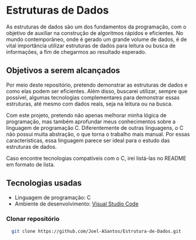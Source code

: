 # **Estruturas de Dados**

As estruturas de dados são um dos fundamentos da programação, com o objetivo de auxiliar na construção de algoritmos rápidos e eficientes.
No mundo contemporâneo, onde é gerado um grande volume de dados, é de vital importância utilizar estruturas de dados para leitura ou busca de informações, a fim de chegarmos ao resultado esperado.

## **Objetivos a serem alcançados**

Por meio deste repositório, pretendo demonstrar as estruturas de dados e como elas podem ser eficientes.
Além disso, buscarei utilizar, sempre que possível, algumas tecnologias complementares para demonstrar essas estruturas, até mesmo com dados reais, seja na leitura ou na busca.

Com este projeto, pretendo não apenas melhorar minha lógica de programação, mas também aprofundar meus conhecimentos sobre a linguagem de programação C. Diferentemente de outras linguagens, o C não possui muita abstração, o que torna o trabalho mais manual. Por essas características, essa linguagem parece ser ideal para o estudo das estruturas de dados.

Caso encontre tecnologias compatíveis com o C, irei listá-las no README em formato de lista.
 
 ## **Tecnologias usadas**

 - Linguagem de programação: C
 - Ambiente de desenvolvimento: <a href="https://code.visualstudio.com/">Visual Studio Code</a>

 ### **Clonar repositório**

```bash
  git clone https://github.com/Joel-ASantos/Estrutura-de-Dados.git
```
